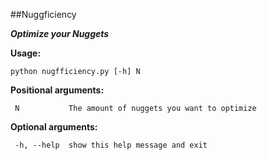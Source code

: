 ##Nuggficiency

_**Optimize your Nuggets**_


**Usage:**

    python nugfficiency.py [-h] N


**Positional arguments:**

     N           The amount of nuggets you want to optimize

**Optional arguments:**

     -h, --help  show this help message and exit

